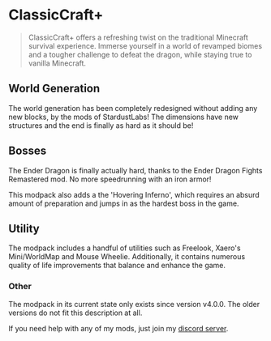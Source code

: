 # ClassicCraft+
> ClassicCraft+ offers a refreshing twist on the traditional Minecraft survival experience. Immerse yourself in a world of revamped biomes and a tougher challenge to defeat the dragon, while staying true to vanilla Minecraft.

## World Generation
The world generation has been completely redesigned without adding any new blocks, by the mods of StardustLabs!
The dimensions have new structures and the end is finally as hard as it should be!

## Bosses
The Ender Dragon is finally actually hard, thanks to the Ender Dragon Fights Remastered mod.
No more speedrunning with an iron armor!

This modpack also adds a the 'Hovering Inferno', which requires an absurd amount of preparation and jumps in as the hardest boss in the game.

## Utility
The modpack includes a handful of utilities such as Freelook, Xaero's Mini/WorldMap and Mouse Wheelie.
Additionally, it contains numerous quality of life improvements that balance and enhance the game.

### Other
The modpack in its current state only exists since version v4.0.0. The older versions do not fit this description at all.

If you need help with any of my mods, just join my [discord server](https://nyon.dev/discord).
